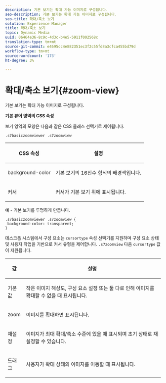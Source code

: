 ```yaml
---
description: 기본 보기는 확대 가능 이미지로 구성됩니다.
seo-description: 기본 보기는 확대 가능 이미지로 구성됩니다.
seo-title: 확대/축소 보기
solution: Experience Manager
title: 확대/축소 보기
topic: Dynamic Media
uuid: 06464e36-8c9c-4d3c-b4e5-5911f002568c
translation-type: tm+mt
source-git-commit: e4695cc4e882351ec3f2c55fd8a3cfca455bd79d
workflow-type: tm+mt
source-wordcount: '173'
ht-degree: 3%

---
```



# 확대/축소 보기{#zoom-view}

기본 보기는 확대 가능 이미지로 구성됩니다.

<!--<a id="section_061E550C1C1D4DB2BD663A898895B38C"></a>-->

**기본 뷰어 영역의 CSS 속성**

보기 영역의 모양은 다음과 같은 CSS 클래스 선택기로 제어됩니다.

```
.s7basiczoomviewer .s7zoomview
```

<table id="table_94EE3F5BBE4547C0B4943471CEE7EDE4"> 
 <thead> 
  <tr> 
   <th colname="col1" class="entry"> <p> CSS 속성 </p> </th> 
   <th colname="col2" class="entry"> <p>설명 </p> </th> 
  </tr> 
 </thead>
 <tbody> 
  <tr> 
   <td colname="col1"> <p> <span class="codeph"> background-color  </span> </p> </td> 
   <td colname="col2"> <p> 기본 보기의 16진수 형식의 배경색입니다. </p> </td> 
  </tr> 
  <tr> 
   <td colname="col1"> <p> <span class="codeph"> 커서  </span> </p> </td> 
   <td colname="col2"> <p>커서가 기본 보기 위에 표시됩니다. </p> </td> 
  </tr> 
 </tbody> 
</table>

예 - 기본 보기를 투명하게 만듭니다.

```
.s7basiczoomviewer .s7zoomview { 
 background-color: transparent; 
}
```

데스크톱 시스템에서 구성 요소는 `cursortype` 속성 선택기를 지원하며 구성 요소 상태 및 사용자 작업을 기반으로 커서 유형을 제어합니다. `.s7zoomview` 다음 `cursortype` 값이 지원됩니다.

<table id="table_BC9FC40DA27B4A85995F4E9431AABF33"> 
 <thead> 
  <tr> 
   <th colname="col1" class="entry"> <p>값 </p> </th> 
   <th colname="col2" class="entry"> <p>설명 </p> </th> 
  </tr> 
 </thead>
 <tbody> 
  <tr> 
   <td colname="col1"> <p> <span class="codeph"> 기본값 </span> </p> </td> 
   <td colname="col2"> <p>작은 이미지 해상도, 구성 요소 설정 또는 둘 다로 인해 이미지를 확대할 수 없을 때 표시됩니다. </p> </td> 
  </tr> 
  <tr> 
   <td colname="col1"> <p> <span class="codeph"> zoom  </span> </p> </td> 
   <td colname="col2"> <p>이미지를 확대하면 표시됩니다. </p> </td> 
  </tr> 
  <tr> 
   <td colname="col1"> <p> <span class="codeph"> 재설정 </span> </p> </td> 
   <td colname="col2"> <p>이미지가 최대 확대/축소 수준에 있을 때 표시되며 초기 상태로 재설정할 수 있습니다. </p> </td> 
  </tr> 
  <tr> 
   <td colname="col1"> <p> <span class="codeph"> 드래그 </span> </p> </td> 
   <td colname="col2"> <p>사용자가 확대 상태의 이미지를 이동할 때 표시됩니다. </p> </td> 
  </tr> 
 </tbody> 
</table>

